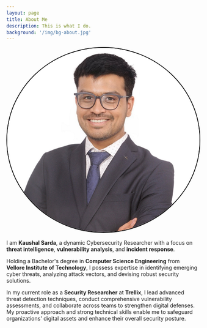 ```yaml
---
layout: page
title: About Me
description: This is what I do.
background: '/img/bg-about.jpg'
---
```


<img src="/img/kaushal-sarda.png" style="border: 2px solid black; border-radius: 50%; width:271; height:223;" >

I am **Kaushal Sarda**, a dynamic Cybersecurity Researcher with a focus on **threat intelligence**, **vulnerability analysis**, and **incident response**. 

Holding a Bachelor's degree in **Computer Science Engineering** from **Vellore Institute of Technology**, I possess expertise in identifying emerging cyber threats, analyzing attack vectors, and devising robust security solutions. 

In my current role as a **Security Researcher** at **Trellix**, I lead advanced threat detection techniques, conduct comprehensive vulnerability assessments, and collaborate across teams to strengthen digital defenses. My proactive approach and strong technical skills enable me to safeguard organizations' digital assets and enhance their overall security posture.
